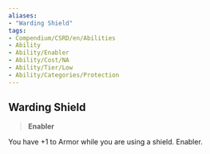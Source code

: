 ```yaml
---
aliases:
- "Warding Shield"
tags:
- Compendium/CSRD/en/Abilities
- Ability
- Ability/Enabler
- Ability/Cost/NA
- Ability/Tier/Low
- Ability/Categories/Protection
---
```


  
## Warding Shield  
>**Enabler**
  
You have +1 to Armor while you are using a shield. Enabler.